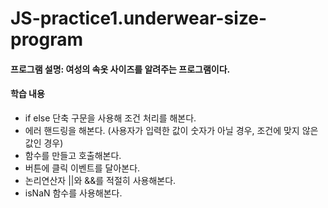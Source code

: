 # JS-practice1.underwear-size-program

#### 프로그램 설명: 여성의 속옷 사이즈를 알려주는 프로그램이다. 

#### 학습 내용
- if else 단축 구문을 사용해 조건 처리를 해본다.
- 에러 핸드링을 해본다. (사용자가 입력한 값이 숫자가 아닐 경우, 조건에 맞지 않은 값인 경우)
- 함수를 만들고 호출해본다. 
- 버튼에 클릭 이벤트를 달아본다. 
- 논리연산자 ||와 &&를 적절히 사용해본다.
- isNaN 함수를 사용해본다.
